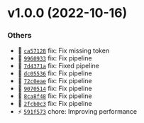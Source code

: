 # v1.0.0 (2022-10-16)

### Others

- 🐛 [`ca57128`](https://gitlab.com/bryanjtc/react-images-upload/commit/ca57128) fix: Fix missing token
- 🐛 [`9960933`](https://gitlab.com/bryanjtc/react-images-upload/commit/9960933) fix: Fix pipeline
- 🐛 [`7d4371a`](https://gitlab.com/bryanjtc/react-images-upload/commit/7d4371a) fix: Fixed pipeline
- 🐛 [`dc05536`](https://gitlab.com/bryanjtc/react-images-upload/commit/dc05536) fix: Fix pipeline
- 🐛 [`72c0eae`](https://gitlab.com/bryanjtc/react-images-upload/commit/72c0eae) fix: Fix pipeline
- 🐛 [`9070514`](https://gitlab.com/bryanjtc/react-images-upload/commit/9070514) fix: Fix pipeline
- 🐛 [`8ca8f48`](https://gitlab.com/bryanjtc/react-images-upload/commit/8ca8f48) fix: Fix pipeline
- 🐛 [`2fcb0c3`](https://gitlab.com/bryanjtc/react-images-upload/commit/2fcb0c3) fix: Fix pipeline
- ⚡ [`591f573`](https://gitlab.com/bryanjtc/react-images-upload/commit/591f573) chore: Improving performance
